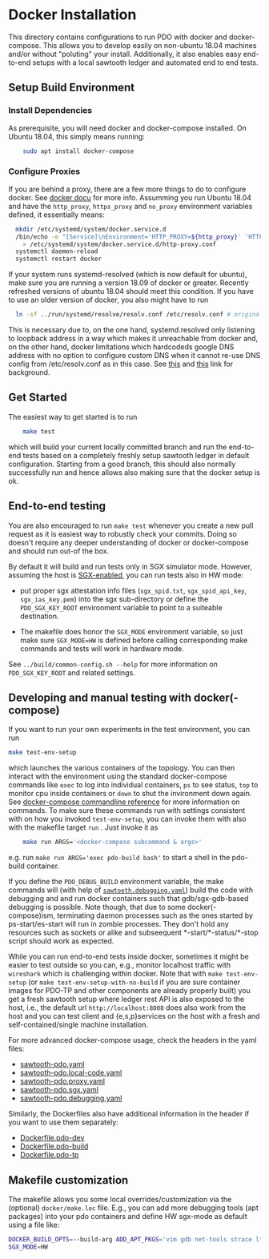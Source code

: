 <!---
Licensed under Creative Commons Attribution 4.0 International License
https://creativecommons.org/licenses/by/4.0/
--->

# Docker Installation

This directory contains configurations to run PDO with docker and docker-compose.
This allows you to develop easily on non-ubuntu 18.04 machines and/or
without "poluting" your install.  Additionally, it also enables easy
end-to-end setups with a local sawtooth ledger and automated end to
end tests.

## <a name="environment">Setup Build Environment</a>

### Install Dependencies

As prerequisite, you will need docker and docker-compose installed.
On Ubuntu 18.04, this simply means running:
```bash
	sudo apt install docker-compose
```

### Configure Proxies

If you are behind a proxy, there are a few more things to do to configure docker.
See [docker docu](https://docs.docker.com/config/daemon/systemd/#httphttps-proxy)
for more info. Assumming you run Ubuntu 18.04 and have the `http_proxy`, `https_proxy`
and `no_proxy` environment variables defined, it essentially means:
```bash
  mkdir /etc/systemd/system/docker.service.d
  /bin/echo -e "[Service]\nEnvironment='HTTP_PROXY=${http_proxy}' 'HTTPS_PROXY=${https_proxy}' 'NO_PROXY=${no_proxy}'\n" \
    > /etc/systemd/system/docker.service.d/http-proxy.conf
  systemctl daemon-reload
  systemctl restart docker
```
If your system runs systemd-resolved (which is now default for
ubuntu), make sure you are running a version 18.09 of docker or
greater. Recently refreshed versions of ubuntu 18.04 should meet this
condition. If you have to use an older version of docker, you also
might have to run
```bash
  ln -sf ../run/systemd/resolve/resolv.conf /etc/resolv.conf # originally was ../run/systemd/resolve/stub-resolv.conf
```
This is necessary due to, on the one hand, systemd.resolved only
listening to loopback address in a way which makes it unreachable from
docker and, on the other hand, docker limitations which hardcodeds
google DNS address with no option to configure custom DNS when it
cannot re-use DNS config from /etc/resolv.conf as in this case.
See [this](https://github.com/moby/moby/pull/37485)
and [this](https://github.com/docker/libnetwork/issues/2068) link for
background.

## Get Started

The easiest way to get started is to run
```bash
	make test
```
which will build your current locally committed branch and run the
end-to-end tests based on a completely freshly setup sawtooth ledger
in default configuration.  Starting from a good branch, this should
also normally successfully run and hence allows also making sure that
the docker setup is ok.

## End-to-end testing

You are also encouraged to run `make test` whenever you create a new pull
request as it is easiest way to robustly check your commits. Doing so
doesn't require any deeper understanding of docker or docker-compose
and should run out-of the box.

By default it will build and run tests only in SGX simulator mode.
However, assuming the host is [SGX-enabled](install.md#SGX), you can
run tests also in HW mode: 

- put proper sgx attestation info files (`sgx_spid.txt`,
  `sgx_spid_api_key`,  `sgx_ias_key.pem`) into the sgx sub-directory
  or define the `PDO_SGX_KEY_ROOT` environment variable to point to a
  suiteable destination.

- The makefile does honor the `SGX_MODE` environment variable, so just
  make sure `SGX_MODE=HW` is defined before calling corresponding make
  commands and tests will work in hardware mode.

See `../build/common-config.sh --help` for more information on
`PDO_SGX_KEY_ROOT` and related settings.


## Developing and manual testing with docker(-compose)

If you want to run your own experiments in the test environment, you
can run
 ```bash
make test-env-setup
```
which launches the various containers of the topology. You can then
interact with the environment using the standard docker-compose commands like
`exec` to log into individual containers, `ps` to see status, `top` to monitor
cpu inside containers or `down` to shut the invironment down again.
See [docker-compose commandline reference](https://docs.docker.com/compose/reference/)
for more information on commands.  To make sure these commands run
with settings consistent with on how you invoked `test-env-setup`, you
can invoke them with also with the makefile target  `run` . Just
invoke it as
```bash
	make run ARGS='<docker-compose subcommand & args>'
```
e.g.  run `make run ARGS='exec pdo-build bash'` to start a shell in
the pdo-build container.

If you define the `PDO_DEBUG_BUILD` environment variable, the make
commands will (with help of [`sawtooth.debugging.yaml`](sawtooth.debugging.yaml)) build
the code with debugging and and run docker containers such that
gdb/sgx-gdb-based debugging is possible.
Note though, that due to some docker(-compose)ism, terminating daemon
processes such as the ones started
by ps-start/es-start will run in zombie processes. They don't hold any
resources such as sockets or alike and subseequent
\*-start/\*-status/\*-stop script should work as expected.

While you can run end-to-end tests inside docker, sometimes it might
be easier to test outside so you can, e.g., monitor localhost traffic
with `wireshark` which is challenging within docker. Note that with
`make test-env-setup` (or `make test-env-setup-with-no-build` if you
are sure container images for PDO-TP and other components are already
properly built) you get a fresh sawtooth setup where ledger rest API
is also exposed to the host, i.e., the default url
`http://localhost:8008` does also work from the host and you can test
client and {e,s,p}services on the host with a fresh and
self-contained/single machine installation.

For more advanced docker-compose usage, check the headers in the yaml
files:
  - [sawtooth-pdo.yaml](../docker/sawtooth-pdo.yaml)
  - [sawtooth-pdo.local-code.yaml](../docker/sawtooth-pdo.local-code.yaml)
  - [sawtooth-pdo.proxy.yaml](../docker/sawtooth-pdo.proxy.yaml)
  - [sawtooth-pdo.sgx.yaml](../docker/sawtooth-pdo.sgx.yaml)
  - [sawtooth-pdo.debugging.yaml](../docker/sawtooth-pdo.debugging.yaml)

Similarly, the Dockerfiles also have additional information in the header if you want
to use them separately:
  - [Dockerfile.pdo-dev](../docker/Dockerfile.pdo-dev)
  - [Dockerfile.pdo-build](../docker/Dockerfile.pdo-build)
  - [Dockerfile.pdo-tp](../docker/Dockerfile.pdo-tp)


## Makefile customization

The makefile allows you some local overrides/customization via the (optional) `docker/make.loc`
file. E.g., you can add more debugging tools (apt packages) into your pdo containers and define HW sgx-mode as default
using a file like:
```bash
DOCKER_BUILD_OPTS=--build-arg ADD_APT_PKGS='vim gdb net-tools strace ltrace telnet net-tools vim dnsutils ed'
SGX_MODE=HW
```
